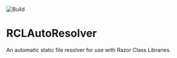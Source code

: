 ![Build](https://github.com/KFSoftware-Ltd/RCLAutoResolver/workflows/Build/badge.svg)


# RCLAutoResolver
An automatic static file resolver for use with Razor Class Libraries.

